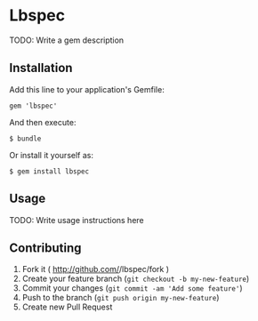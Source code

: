# Lbspec

TODO: Write a gem description

## Installation

Add this line to your application's Gemfile:

    gem 'lbspec'

And then execute:

    $ bundle

Or install it yourself as:

    $ gem install lbspec

## Usage

TODO: Write usage instructions here

## Contributing

1. Fork it ( http://github.com/<my-github-username>/lbspec/fork )
2. Create your feature branch (`git checkout -b my-new-feature`)
3. Commit your changes (`git commit -am 'Add some feature'`)
4. Push to the branch (`git push origin my-new-feature`)
5. Create new Pull Request
